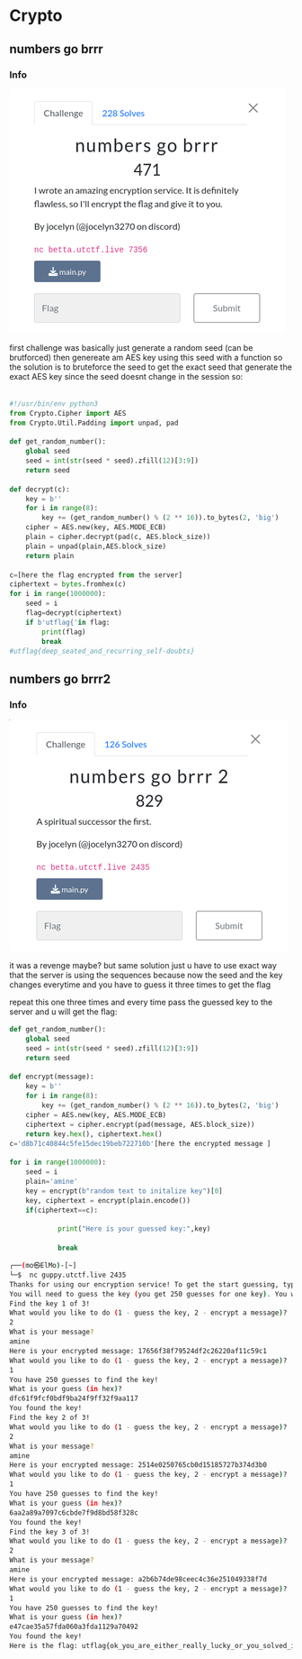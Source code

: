 # Crypto

## numbers go brrr


### Info

![](screenshots/1.png)

 first challenge was basically just generate a random seed (can be brutforced) then genereate am AES key using this seed with a  function  so the solution is to bruteforce the seed to get the exact seed that generate the exact AES key since the seed doesnt change in the session so:
 
```python

#!/usr/bin/env python3
from Crypto.Cipher import AES
from Crypto.Util.Padding import unpad, pad

def get_random_number():
    global seed 
    seed = int(str(seed * seed).zfill(12)[3:9])
    return seed

def decrypt(c):
    key = b''
    for i in range(8):
        key += (get_random_number() % (2 ** 16)).to_bytes(2, 'big')
    cipher = AES.new(key, AES.MODE_ECB)
    plain = cipher.decrypt(pad(c, AES.block_size))
    plain = unpad(plain,AES.block_size)
    return plain
    
c=[here the flag encrypted from the server]
ciphertext = bytes.fromhex(c)
for i in range(1000000):
    seed = i
    flag=decrypt(ciphertext)
    if b'utflag{'in flag:
    	print(flag)
    	break
#utflag{deep_seated_and_recurring_self-doubts}
```
  
## numbers go brrr2


### Info

![](screenshots/2.png)

it was a revenge maybe? but same solution just u have to use exact way that the server is using the sequences because now the seed and the key changes everytime and you have to guess it three times to get the flag

repeat this one three times and every time pass the guessed key to the server and u will get the flag:

```python
def get_random_number():
    global seed 
    seed = int(str(seed * seed).zfill(12)[3:9])
    return seed
    
def encrypt(message):
    key = b''
    for i in range(8):
        key += (get_random_number() % (2 ** 16)).to_bytes(2, 'big')
    cipher = AES.new(key, AES.MODE_ECB)
    ciphertext = cipher.encrypt(pad(message, AES.block_size))
    return key.hex(), ciphertext.hex()
c='d8b71c40844c5fe15dec19beb722710b'[here the encrypted message ]

for i in range(1000000):
    seed = i
    plain='amine' 
    key = encrypt(b"random text to initalize key")[0]
    key, ciphertext = encrypt(plain.encode())
    if(ciphertext==c):
    	
        	print("Here is your guessed key:",key)
             
        	break
```
```bash
┌──(mo㉿ElMo)-[~]
└─$  nc guppy.utctf.live 2435 
Thanks for using our encryption service! To get the start guessing, type 1. To encrypt a message, type 2.
You will need to guess the key (you get 250 guesses for one key). You will do this 3 times!
Find the key 1 of 3!
What would you like to do (1 - guess the key, 2 - encrypt a message)?
2
What is your message?
amine
Here is your encrypted message: 17656f38f79524df2c26220af11c59c1
What would you like to do (1 - guess the key, 2 - encrypt a message)?
1
You have 250 guesses to find the key!
What is your guess (in hex)?
dfc61f9fcf0bdf9ba24f9ff32f9aa117
You found the key!
Find the key 2 of 3!
What would you like to do (1 - guess the key, 2 - encrypt a message)?
2
What is your message?
amine
Here is your encrypted message: 2514e0250765cb0d15185727b374d3b0
What would you like to do (1 - guess the key, 2 - encrypt a message)?
1
You have 250 guesses to find the key!
What is your guess (in hex)?
6aa2a89a7097c6cbde7f9d8bd58f328c
You found the key!
Find the key 3 of 3!
What would you like to do (1 - guess the key, 2 - encrypt a message)?
2
What is your message?
amine
Here is your encrypted message: a2b6b74de98ceec4c36e251049338f7d
What would you like to do (1 - guess the key, 2 - encrypt a message)?
1
You have 250 guesses to find the key!
What is your guess (in hex)?
e47cae35a57fda060a3fda1129a70492
You found the key!
Here is the flag: utflag{ok_you_are_either_really_lucky_or_you_solved_it_as_intended_yay}
```


